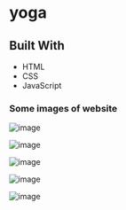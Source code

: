 # yoga

## Built With
* HTML
* CSS
* JavaScript

### Some images of website

![image](https://github.com/akshataren/yoga/assets/139031583/041cd1aa-7d2f-49fe-b8bc-dc94e827c551)

![image](https://github.com/akshataren/yoga/assets/139031583/14217617-93bd-4e45-828e-bc2ae44ede37)

![image](https://github.com/akshataren/yoga/assets/139031583/75bbcddb-5b36-45a1-bafc-ccb14089d971)

![image](https://github.com/akshataren/yoga/assets/139031583/89d25961-142e-4494-8b03-364250025032)

![image](https://github.com/akshataren/yoga/assets/139031583/420f917f-a0d9-4585-bc1f-298fe068794e)

